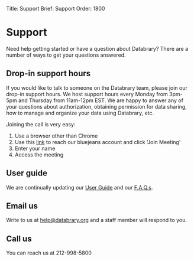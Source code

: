 Title: Support
Brief: Support
Order: 1800

# Support

Need help getting started or have a question about Databrary? There are a number of ways to get your questions answered.

## Drop-in support hours

If you would like to talk to someone on the Databrary team, please join our drop-in support hours. We host support hours every Monday from 3pm-5pm and Thursday from 11am-12pm EST. We are happy to answer any of your questions about authorization, obtaining permission for data sharing, how to manage and organize your data using Databrary, etc.

Joining the call is very easy:

1. Use a browser other than Chrome
2. Use this [link](https://bluejeans.com/databrary/) to reach our bluejeans account and click 'Join Meeting'
3. Enter your name
4. Access the meeting 

## User guide

We are continually updating our [User Guide](|filename|../access/guide/investigators.md) and our [F.A.Q.s](|filename|../access/faq.md). 

## Email us 

Write to us at help@databrary.org and a staff member will respond to you. 

## Call us

You can reach us at 212-998-5800 

